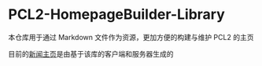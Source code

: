 # PCL2-HomepageBuilder-Library
本仓库用于通过 Markdown 文件作为资源，更加方便的构建与维护 PCL2 的主页

目前的[新闻主页](https://github.com/Light-Beacon/PCL2-NewsHomepage)是由基于该库的客户端和服务器生成的
